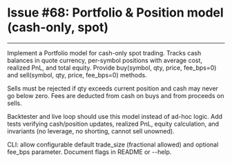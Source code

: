 # Issue #68: Portfolio & Position model (cash-only, spot)

---

Implement a Portfolio model for cash-only spot trading. Tracks cash balances in quote currency, per-symbol positions with average cost, realized PnL, and total equity. Provide buy(symbol, qty, price, fee_bps=0) and sell(symbol, qty, price, fee_bps=0) methods.

Sells must be rejected if qty exceeds current position and cash may never go below zero. Fees are deducted from cash on buys and from proceeds on sells.

Backtester and live loop should use this model instead of ad-hoc logic. Add tests verifying cash/position updates, realized PnL, equity calculation, and invariants (no leverage, no shorting, cannot sell unowned).

CLI: allow configurable default trade_size (fractional allowed) and optional fee_bps parameter. Document flags in README or --help.
